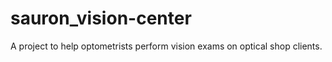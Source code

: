 # sauron_vision-center
A project to help optometrists perform vision exams on optical shop clients.
